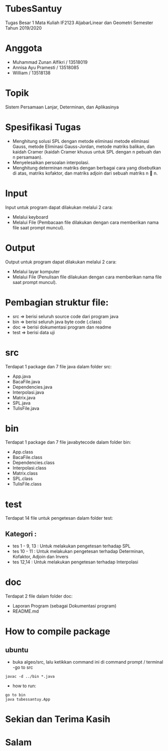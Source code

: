 # TubesSantuy
Tugas Besar 1 Mata Kuliah IF2123 AljabarLinear dan Geometri
Semester Tahun 2019/2020

# Anggota
- Muhammad Zunan Alfikri / 13518019
- Annisa Ayu Pramesti / 13518085
- William / 13518138

# Topik
Sistem Persamaan Lanjar, Determinan, dan Aplikasinya 

# Spesifikasi Tugas
- Menghitung solusi SPL dengan metode eliminasi metode eliminasi Gauss,
metode Eliminasi Gauss-Jordan, metode matriks balikan, dan kaidah Cramer
(kaidah Cramer khusus untuk SPL dengan n pebuah dan n persamaan). 
- Menyelesaikan persoalan interpolasi.
- Menghitung determinan matriks dengan berbagai cara yang disebutkan di atas,
matriks kofaktor, dan matriks adjoin dari sebuah matriks n  n. 

# Input 
Input untuk program dapat dilakukan melalui 2 cara:
- Melalui keyboard
- Melalui File (Pembacaan file dilakukan dengan cara memberikan nama file saat prompt muncul).

# Output
Output untuk program dapat dilakukan melalui 2 cara:
- Melalui layar komputer
- Melalui File (Penulisan file dilakukan dengan cara memberikan nama file saat prompt muncul).

# Pembagian struktur file:
- src => berisi seluruh source code dari program java
- bin => berisi seluruh  java byte code (.class)
- doc => berisi dokumentasi program dan readme
- test => berisi data uji

# src
Terdapat 1 package dan 7 file java dalam folder src:
- App.java
- BacaFile.java
- Dependencies.java
- Interpolasi.java
- Matrix.java
- SPL.java
- TulisFile.java

# bin
Terdapat 1 package dan 7 file javabytecode dalam folder bin:
- App.class
- BacaFile.class
- Dependencies.class
- Interpolasi.class
- Matrix.class
- SPL.class
- TulisFile.class

# test
Terdapat 14 file untuk pengetesan dalam folder test:
## Kategori :
- tes 1 - 9, 13 : Untuk melakukan pengetesan terhadap SPL
- tes 10 - 11 : Untuk melakukan pengetesan terhadap Determinan, Kofaktor, Adjoin dan Invers
- tes 12,14 : Untuk melakukan pengetesan terhadap Interpolasi 

# doc
Terdapat 2 file dalam folder doc:
- Laporan Program (sebagai Dokumentasi program)
- README.md

# How to compile package
## ubuntu
- buka algeo/src, lalu ketikkan command ini di command prompt / terminal
-go to src
```
javac -d ../bin *.java
```
- how to run:
```
go to bin
java tubessantuy.App
```
# Sekian dan Terima Kasih
# Salam
